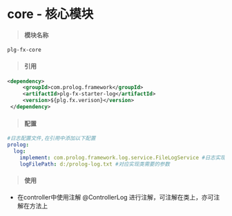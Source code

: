 # **core - 核心模块**

> #### 模块名称

```
plg-fx-core
```

> #### 引用

```xml
<dependency>
     <groupId>com.prolog.framework</groupId>
     <artifactId>plg-fx-starter-log</artifactId>
     <version>${plg.fx.verison}</version>
 </dependency>
```

> #### 配置

```yaml
#日志配置文件,在引用中添加以下配置
prolog:
  log:
    implement: com.prolog.framework.log.service.FileLogService #日志实现类全名
    logFilePath: d:/prolog-log.txt #对应实现类需要的参数
```

> #### 使用

* 在controller中使用注解 @ControllerLog 进行注解，可注解在类上，亦可注解在方法上



